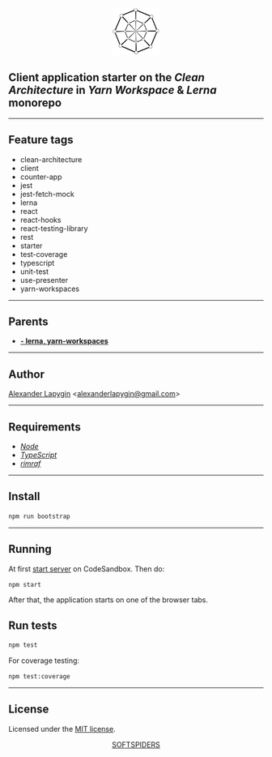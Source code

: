 <div align="center">
    <a href="https://github.com/softspiders/softspiders">
      <img src="./images/sslogo-from-github-20.png"/>
    </a>
</div>

## Client application starter on the *Clean Architecture* in *Yarn Workspace* & *Lerna* monorepo
   
---

## Feature tags
- clean-architecture
- client
- counter-app
- jest
- jest-fetch-mock
- lerna
- react
- react-hooks
- react-testing-library
- rest
- starter
- test-coverage
- typescript
- unit-test
- use-presenter
- yarn-workspaces

---

## Parents

- [**- lerna, yarn-workspaces**](https://github.com/softspiders/ca-react-rest-monorepo)

---

## Author

[Alexander Lapygin](https://github.com/AlexanderLapygin) <<alexanderlapygin@gmail.com>>

---

## Requirements

* [*Node*](https://nodejs.org/en/download/package-manager/)
* [*TypeScript*](https://www.typescriptlang.org/)
* [*rimraf*](https://www.npmjs.com/package/rimraf)

---

## Install

```sh
npm run bootstrap
```

---

## Running

At first [start server](https://xg4qv.sse.codesandbox.io) on CodeSandbox.
Then do:

```sh
npm start
```

After that, the application starts on one of the browser tabs. 


## Run tests

```sh
npm test
```

For coverage testing:

```sh
npm test:coverage
```

---

## License

Licensed under the [MIT license](./LICENSE).

<div align="center">
    <a href="https://github.com/softspiders/softspiders">SOFTSPIDERS</a>
</div>

